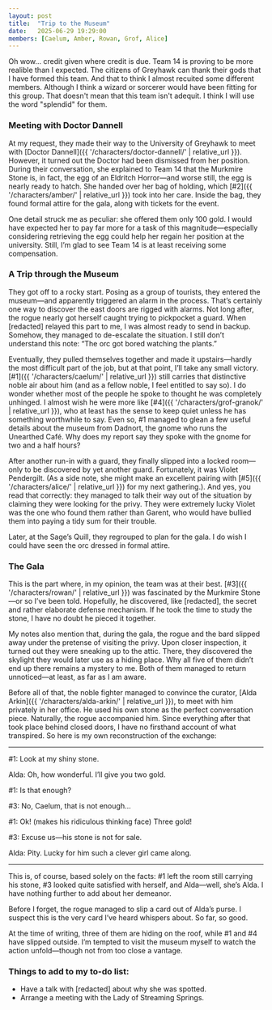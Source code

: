 ```yaml
---
layout: post
title:  "Trip to the Museum"
date:   2025-06-29 19:29:00
members: [Caelum, Amber, Rowan, Grof, Alice]
---
```


Oh wow... credit given where credit is due. Team 14 is proving to be more realible than I expected. The citizens of Greyhawk can thank their gods that I have formed this team. And that to think I almost recuited some different members. Although I think a wizard or sorcerer would have been fitting for this group. That doesn't mean that this team isn't adequit. I think I will use the word "splendid" for them.

### Meeting with Doctor Dannell
At my request, they made their way to the University of Greyhawk to meet with [Doctor Dannell]({{ '/characters/doctor-dannell/' | relative_url }}). However, it turned out the Doctor had been dismissed from her position. During their conversation, she explained to Team 14 that the Murkmire Stone is, in fact, the egg of an Eldritch Horror—and worse still, the egg is nearly ready to hatch. She handed over her bag of holding, which [#2]({{ '/characters/amber/' | relative_url }}) took into her care. Inside the bag, they found formal attire for the gala, along with tickets for the event.

One detail struck me as peculiar: she offered them only 100 gold. I would have expected her to pay far more for a task of this magnitude—especially considering retrieving the egg could help her regain her position at the university. Still, I’m glad to see Team 14 is at least receiving some compensation.

### A Trip through the Museum
They got off to a rocky start. Posing as a group of tourists, they entered the museum—and apparently triggered an alarm in the process. That’s certainly one way to discover the east doors are rigged with alarms. Not long after, the rogue nearly got herself caught trying to pickpocket a guard. When [redacted] relayed this part to me, I was almost ready to send in backup. Somehow, they managed to de-escalate the situation. I still don’t understand this note: “The orc got bored watching the plants.”

Eventually, they pulled themselves together and made it upstairs—hardly the most difficult part of the job, but at that point, I’ll take any small victory. [#1]({{ '/characters/caelum/' | relative_url }}) still carries that distinctive noble air about him (and as a fellow noble, I feel entitled to say so). I do wonder whether most of the people he spoke to thought he was completely unhinged. I almost wish he were more like [#4]({{ '/characters/grof-granok/' | relative_url }}), who at least has the sense to keep quiet unless he has something worthwhile to say. Even so, #1 managed to glean a few useful details about the museum from Dadnort, the gnome who runs the Unearthed Café. Why does my report say they spoke with the gnome for two and a half hours?

After another run-in with a guard, they finally slipped into a locked room—only to be discovered by yet another guard. Fortunately, it was Violet Pendergilt. (As a side note, she might make an excellent pairing with [#5]({{ '/characters/alice/' | relative_url }}) for my next gathering.). And yes, you read that correctly: they managed to talk their way out of the situation by claiming they were looking for the privy. They were extremely lucky Violet was the one who found them rather than Garent, who would have bullied them into paying a tidy sum for their trouble.

Later, at the Sage’s Quill, they regrouped to plan for the gala. I do wish I could have seen the orc dressed in formal attire.

### The Gala
This is the part where, in my opinion, the team was at their best. [#3]({{ '/characters/rowan/' | relative_url }}) was fascinated by the Murkmire Stone—or so I’ve been told. Hopefully, he discovered, like [redacted], the secret and rather elaborate defense mechanism. If he took the time to study the stone, I have no doubt he pieced it together.

My notes also mention that, during the gala, the rogue and the bard slipped away under the pretense of visiting the privy. Upon closer inspection, it turned out they were sneaking up to the attic. There, they discovered the skylight they would later use as a hiding place. Why all five of them didn’t end up there remains a mystery to me. Both of them managed to return unnoticed—at least, as far as I am aware.

Before all of that, the noble fighter managed to convince the curator, [Alda Arkin]({{ '/characters/alda-arkin/' | relative_url }}), to meet with him privately in her office. He used his own stone as the perfect conversation piece. Naturally, the rogue accompanied him. Since everything after that took place behind closed doors, I have no firsthand account of what transpired. So here is my own reconstruction of the exchange:

---

#1: Look at my shiny stone.

Alda: Oh, how wonderful. I’ll give you two gold.

#1: Is that enough?

#3: No, Caelum, that is not enough…

#1: Ok! (makes his ridiculous thinking face) Three gold!

#3: Excuse us—his stone is not for sale.

Alda: Pity. Lucky for him such a clever girl came along.

---

This is, of course, based solely on the facts: #1 left the room still carrying his stone, #3 looked quite satisfied with herself, and Alda—well, she’s Alda. I have nothing further to add about her demeanor.

Before I forget, the rogue managed to slip a card out of Alda’s purse. I suspect this is the very card I’ve heard whispers about. So far, so good.

At the time of writing, three of them are hiding on the roof, while #1 and #4 have slipped outside. I’m tempted to visit the museum myself to watch the action unfold—though not from too close a vantage.

### Things to add to my to-do list:
- Have a talk with [redacted] about why she was spotted.
- Arrange a meeting with the Lady of Streaming Springs.



